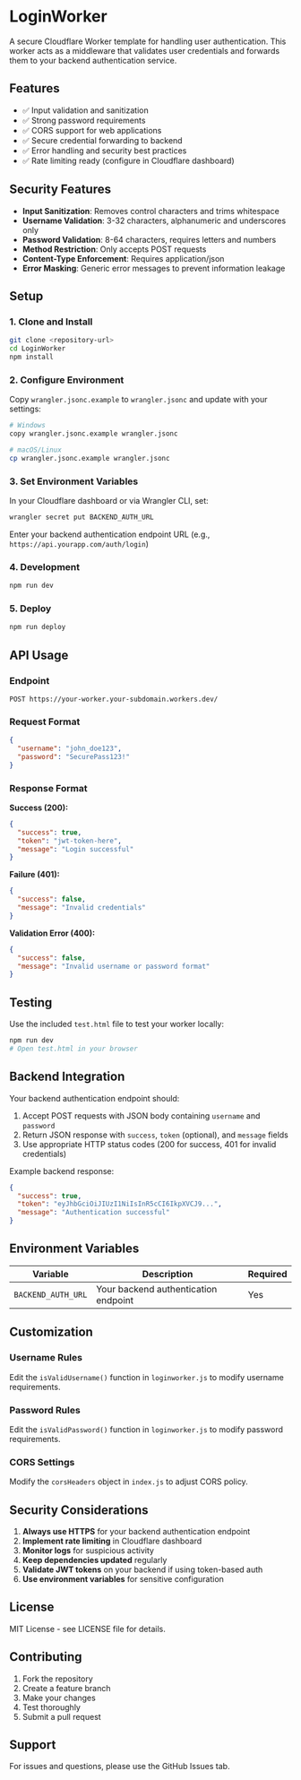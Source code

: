 # LoginWorker

A secure Cloudflare Worker template for handling user authentication. This worker acts as a middleware that validates user credentials and forwards them to your backend authentication service.

## Features

- ✅ Input validation and sanitization
- ✅ Strong password requirements
- ✅ CORS support for web applications
- ✅ Secure credential forwarding to backend
- ✅ Error handling and security best practices
- ✅ Rate limiting ready (configure in Cloudflare dashboard)

## Security Features

- **Input Sanitization**: Removes control characters and trims whitespace
- **Username Validation**: 3-32 characters, alphanumeric and underscores only
- **Password Validation**: 8-64 characters, requires letters and numbers
- **Method Restriction**: Only accepts POST requests
- **Content-Type Enforcement**: Requires application/json
- **Error Masking**: Generic error messages to prevent information leakage

## Setup

### 1. Clone and Install

```bash
git clone <repository-url>
cd LoginWorker
npm install
```

### 2. Configure Environment

Copy `wrangler.jsonc.example` to `wrangler.jsonc` and update with your settings:

```bash
# Windows
copy wrangler.jsonc.example wrangler.jsonc

# macOS/Linux
cp wrangler.jsonc.example wrangler.jsonc
```

### 3. Set Environment Variables

In your Cloudflare dashboard or via Wrangler CLI, set:

```bash
wrangler secret put BACKEND_AUTH_URL
```

Enter your backend authentication endpoint URL (e.g., `https://api.yourapp.com/auth/login`)

### 4. Development

```bash
npm run dev
```

### 5. Deploy

```bash
npm run deploy
```

## API Usage

### Endpoint

```
POST https://your-worker.your-subdomain.workers.dev/
```

### Request Format

```json
{
  "username": "john_doe123",
  "password": "SecurePass123!"
}
```

### Response Format

**Success (200):**
```json
{
  "success": true,
  "token": "jwt-token-here",
  "message": "Login successful"
}
```

**Failure (401):**
```json
{
  "success": false,
  "message": "Invalid credentials"
}
```

**Validation Error (400):**
```json
{
  "success": false,
  "message": "Invalid username or password format"
}
```

## Testing

Use the included `test.html` file to test your worker locally:

```bash
npm run dev
# Open test.html in your browser
```

## Backend Integration

Your backend authentication endpoint should:

1. Accept POST requests with JSON body containing `username` and `password`
2. Return JSON response with `success`, `token` (optional), and `message` fields
3. Use appropriate HTTP status codes (200 for success, 401 for invalid credentials)

Example backend response:
```json
{
  "success": true,
  "token": "eyJhbGciOiJIUzI1NiIsInR5cCI6IkpXVCJ9...",
  "message": "Authentication successful"
}
```

## Environment Variables

| Variable | Description | Required |
|----------|-------------|----------|
| `BACKEND_AUTH_URL` | Your backend authentication endpoint | Yes |

## Customization

### Username Rules
Edit the `isValidUsername()` function in `loginworker.js` to modify username requirements.

### Password Rules
Edit the `isValidPassword()` function in `loginworker.js` to modify password requirements.

### CORS Settings
Modify the `corsHeaders` object in `index.js` to adjust CORS policy.

## Security Considerations

1. **Always use HTTPS** for your backend authentication endpoint
2. **Implement rate limiting** in Cloudflare dashboard
3. **Monitor logs** for suspicious activity
4. **Keep dependencies updated** regularly
5. **Validate JWT tokens** on your backend if using token-based auth
6. **Use environment variables** for sensitive configuration

## License

MIT License - see LICENSE file for details.

## Contributing

1. Fork the repository
2. Create a feature branch
3. Make your changes
4. Test thoroughly
5. Submit a pull request

## Support

For issues and questions, please use the GitHub Issues tab.